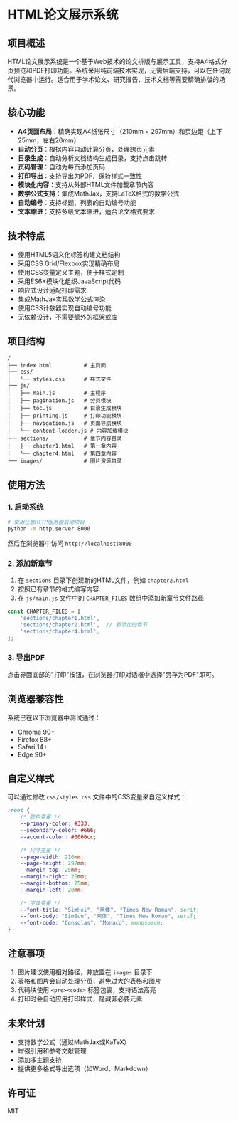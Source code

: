# HTML论文展示系统

## 项目概述

HTML论文展示系统是一个基于Web技术的论文排版与展示工具，支持A4格式分页预览和PDF打印功能。系统采用纯前端技术实现，无需后端支持，可以在任何现代浏览器中运行。适合用于学术论文、研究报告、技术文档等需要精确排版的场景。

## 核心功能

- **A4页面布局**：精确实现A4纸张尺寸（210mm × 297mm）和页边距（上下25mm，左右20mm）
- **自动分页**：根据内容自动计算分页，处理跨页元素
- **目录生成**：自动分析文档结构生成目录，支持点击跳转
- **页码管理**：自动为每页添加页码
- **打印导出**：支持导出为PDF，保持样式一致性
- **模块化内容**：支持从外部HTML文件加载章节内容
- **数学公式支持**：集成MathJax，支持LaTeX格式的数学公式
- **自动编号**：支持标题、列表的自动编号功能
- **文本缩进**：支持多级文本缩进，适合论文格式要求

## 技术特点

- 使用HTML5语义化标签构建文档结构
- 采用CSS Grid/Flexbox实现精确布局
- 使用CSS变量定义主题，便于样式定制
- 采用ES6+模块化组织JavaScript代码
- 响应式设计适配打印需求
- 集成MathJax实现数学公式渲染
- 使用CSS计数器实现自动编号功能
- 无依赖设计，不需要额外的框架或库

## 项目结构

```
/
├── index.html          # 主页面
├── css/
│   └── styles.css      # 样式文件
├── js/
│   ├── main.js         # 主程序
│   ├── pagination.js   # 分页模块
│   ├── toc.js          # 目录生成模块
│   ├── printing.js     # 打印功能模块
│   ├── navigation.js   # 页面导航模块
│   └── content-loader.js # 内容加载模块
├── sections/           # 章节内容目录
│   ├── chapter1.html   # 第一章内容
│   └── chapter4.html   # 第四章内容
└── images/             # 图片资源目录
```

## 使用方法

### 1. 启动系统

```bash
# 使用任意HTTP服务器启动项目
python -m http.server 8000
```

然后在浏览器中访问 `http://localhost:8000`

### 2. 添加新章节

1. 在 `sections` 目录下创建新的HTML文件，例如 `chapter2.html`
2. 按照已有章节的格式编写内容
3. 在 `js/main.js` 文件中的 `CHAPTER_FILES` 数组中添加新章节文件路径

```javascript
const CHAPTER_FILES = [
    'sections/chapter1.html',
    'sections/chapter2.html',  // 新添加的章节
    'sections/chapter4.html',
];
```

### 3. 导出PDF

点击界面底部的"打印"按钮，在浏览器打印对话框中选择"另存为PDF"即可。

## 浏览器兼容性

系统已在以下浏览器中测试通过：
- Chrome 90+
- Firefox 88+
- Safari 14+
- Edge 90+

## 自定义样式

可以通过修改 `css/styles.css` 文件中的CSS变量来自定义样式：

```css
:root {
    /* 颜色变量 */
    --primary-color: #333;
    --secondary-color: #666;
    --accent-color: #0066cc;
    
    /* 尺寸变量 */
    --page-width: 210mm;
    --page-height: 297mm;
    --margin-top: 25mm;
    --margin-right: 20mm;
    --margin-bottom: 25mm;
    --margin-left: 20mm;
    
    /* 字体变量 */
    --font-title: "SimHei", "黑体", "Times New Roman", serif;
    --font-body: "SimSun", "宋体", "Times New Roman", serif;
    --font-code: "Consolas", "Monaco", monospace;
}
```

## 注意事项

1. 图片建议使用相对路径，并放置在 `images` 目录下
2. 表格和图片会自动处理分页，避免过大的表格和图片
3. 代码块使用 `<pre><code>` 标签包裹，支持语法高亮
4. 打印时会自动应用打印样式，隐藏非必要元素

## 未来计划

- 支持数学公式（通过MathJax或KaTeX）
- 增强引用和参考文献管理
- 添加多主题支持
- 提供更多格式导出选项（如Word、Markdown）

## 许可证

MIT
